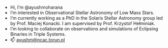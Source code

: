 - Hi, I’m @ayushmoharana
- I’m interested in Observational Stellar Astronomy of Low Mass Stars.
- I’m currently working as a PhD in the Solaris Stellar Astronomy group led by Prof. Maciej Konacki. 
  I am supervised by Prof. Krzystof Hełminiak.
- I’m looking to collaborate on observations and simulations of Eclipsing Binaries in Triple Systems.
- 📫 ayushm@ncac.torun.pl

<!---
ayushmoharana/ayushmoharana is a ✨ special ✨ repository because its `README.md` (this file) appears on your GitHub profile.
You can click the Preview link to take a look at your changes.
--->
